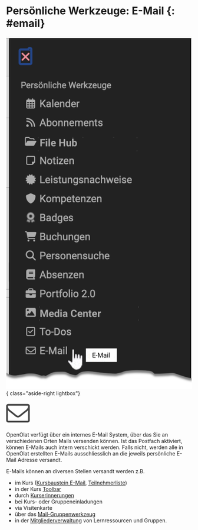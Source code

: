 # Persönliche Werkzeuge: E-Mail {: #email}

![pers_menu_email_v2_de.png](assets/pers_menu_email_v2_de.png){ class="aside-right lightbox"}

![icon_e-mail](assets/icon_e-mail.png)

OpenOlat verfügt über ein internes E-Mail System, über das Sie an
verschiedenen Orten Mails versenden können. Ist das Postfach aktiviert, können
E-Mails auch intern verschickt werden. Falls nicht, werden alle in OpenOlat
erstellten E-Mails ausschliesslich an die jeweils persönliche E-Mail Adresse
versandt.

E-Mails können an diversen Stellen versandt werden z.B.

  * im Kurs ([Kursbaustein E-Mail](../learningresources/Course_Element_EMail.de.md), [Teilnehmerliste](../learningresources/Course_Element_Participant_List.de.md))
  * in der Kurs [Toolbar](../learningresources/Using_Additional_Course_Features.de.md)
  * durch [Kurserinnerungen](../learningresources/Course_Reminders.de.md)
  * bei Kurs- oder Gruppeneinladungen
  * via Visitenkarte
  * über das [Mail-Gruppenwerkzeug](../groups/Group_Administration.de.md)
  * in der [Mitgliederverwaltung](../learningresources/Members_management.de.md) von Lernressourcen und Gruppen.

